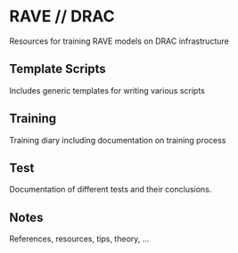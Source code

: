 # RAVE // DRAC
Resources for training RAVE models on DRAC infrastructure

## Template Scripts
Includes generic templates for writing various scripts

## Training
Training diary including documentation on training process

## Test
Documentation of different tests and their conclusions.

## Notes
References, resources, tips, theory, ...
